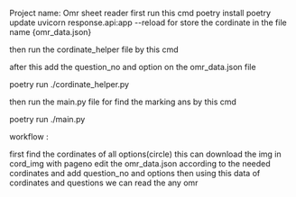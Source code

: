 Project name: Omr sheet reader
first run this cmd 
poetry install 
poetry update
uvicorn response.api:app --reload
for store the cordinate in the file name {omr_data.json}

then run the cordinate_helper file by this cmd

after this add the question_no and option on the omr_data.json file

poetry run ./cordinate_helper.py

then run the main.py file for find the marking ans by this cmd 

poetry run ./main.py


workflow :

first find the cordinates of all options(circle)
this can download the img in cord_img with pageno
edit the omr_data.json according to the needed cordinates and add question_no and options
then using this data of cordinates and questions we can read the any omr 

